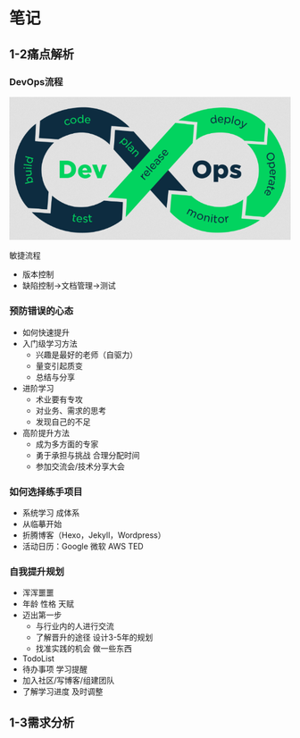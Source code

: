 # 笔记

## 1-2痛点解析

### DevOps流程

![DevOps生命周期的基本指南](./大前端.assets/01-DevOps生命周期.png)

 


敏捷流程

* 版本控制
* 缺陷控制->文档管理->测试

### 预防错误的心态

* 如何快速提升
* 入门级学习方法
  * 兴趣是最好的老师（自驱力）
  * 量变引起质变
  * 总结与分享
* 进阶学习
  * 术业要有专攻
  * 对业务、需求的思考
  * 发现自己的不足
* 高阶提升方法
  * 成为多方面的专家
  * 勇于承担与挑战 合理分配时间
  * 参加交流会/技术分享大会

### 如何选择练手项目

* 系统学习 成体系
* 从临摹开始
* 折腾博客（Hexo，Jekyll，Wordpress）
* 活动日历：Google 微软 AWS TED

### 自我提升规划

* 浑浑噩噩
* 年龄 性格 天赋
* 迈出第一步
  * 与行业内的人进行交流
  * 了解晋升的途径 设计3-5年的规划
  * 找准实践的机会 做一些东西
* TodoList
* 待办事项 学习提醒
* 加入社区/写博客/组建团队
* 了解学习进度 及时调整 

## 1-3需求分析

